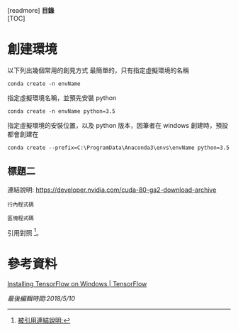 [readmore]
**目錄**  
[TOC]
# 創建環境
以下列出幾個常用的創見方式
最簡單的，只有指定虛擬環境的名稱
```shell
conda create -n envName
```

指定虛擬環境名稱，並預先安裝 python
```shell
conda create -n envName python=3.5
```

指定虛擬環境的安裝位置，以及 python 版本，因筆者在 windows 創建時，預設都會創建在
```shell
conda create --prefix=C:\ProgramData\Anaconda3\envs\envName python=3.5
```
## 標題二
連結說明: <https://developer.nvidia.com/cuda-80-ga2-download-archive>

`行內程式碼`

```shell
區塊程式碼
```

引用對照 [^1]。

# 參考資料
[Installing TensorFlow on Windows | TensorFlow](https://www.tensorflow.org/install/install_windows)

[^1]: [被引用連結說明:](http://tieba.baidu.com/p/4565248851)

*最後編輯時間:2018/5/10*

<!--tags:
-->
<!--stackedit_data:
eyJoaXN0b3J5IjpbMjM0MDgyODU2XX0=
-->